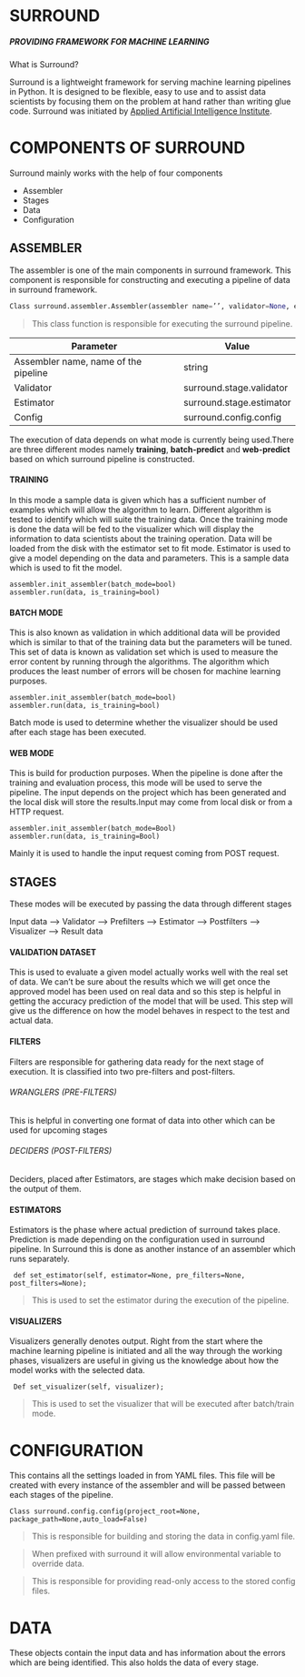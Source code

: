 # SURROUND 
##### PROVIDING FRAMEWORK FOR MACHINE LEARNING
What is Surround?

Surround is a lightweight framework for serving machine learning pipelines in Python. It is designed to be flexible, easy to use and to assist data scientists by focusing them on the problem at hand rather than writing glue code. Surround was initiated by [Applied Artificial Intelligence Institute](https://a2i2.deakin.edu.au/?_ga=2.89224082.883259530.1567654397-616601693.1516780416).

# COMPONENTS OF SURROUND

Surround mainly works with the help of four components

* Assembler
* Stages 
* Data
* Configuration

## ASSEMBLER

The assembler is one of the main components in surround framework. This component is responsible for constructing and executing a pipeline of data in surround framework.

```python  
Class surround.assembler.Assembler(assembler name=’’, validator=None, estimator=None, config=None)
```
>This class function is responsible for executing the surround pipeline.

| Parameter              | Value    |
| ---------|--------------|
| Assembler name, name of the pipeline| string|
| Validator|			    surround.stage.validator|
|Estimator|					surround.stage.estimator|
|Config|						surround.config.config


The execution of data depends on what mode is currently being used.There are three different modes namely **training**, **batch-predict** and **web-predict** based on which surround pipeline is constructed.
#### TRAINING 
In this mode a sample data is given which has a sufficient number of examples which will allow the algorithm to learn. Different algorithm is tested to identify which will suite the training data. Once the training mode is done the data will be fed to the visualizer which will display the information to data scientists about the training operation. Data will be loaded from the disk with the estimator set to fit mode. Estimator is used to give a model depending on the data and parameters. This is a sample data which is used to fit the model.
```
assembler.init_assembler(batch_mode=bool)
assembler.run(data, is_training=bool)
```
#### BATCH MODE
This is also known as validation in which additional data will be provided which is similar to that of the training data but the parameters will be tuned. This set of data is known as validation set which is used to measure the error content by running through the algorithms. The algorithm which produces the least number of errors will be chosen for machine learning purposes.
```
assembler.init_assembler(batch_mode=bool)
assembler.run(data, is_training=bool)
```
Batch mode is used to determine whether the visualizer should be used after each stage has been executed.
#### WEB MODE
This is build for production purposes. When the pipeline is done after the training and evaluation process, this mode will be used to serve the pipeline. The input depends on the project which has been generated and the local disk will store the results.Input may come from local disk or from a HTTP request.
```
assembler.init_assembler(batch_mode=Bool)
assembler.run(data, is_training=Bool)
```

Mainly it is used to handle the input request coming from POST request.

## STAGES
These modes will be executed by passing the data through different stages

Input data --> Validator --> Prefilters --> Estimator --> Postfilters --> Visualizer --> Result data 

#### VALIDATION DATASET
This is used to evaluate a given model actually works well with the real set of data. We can’t be sure about the results which we will get once the approved model has been used on real data and so this step is helpful in getting the accuracy prediction of the model that will be used. This step will give us the difference on how the model behaves in respect to the test and actual data.
#### FILTERS
Filters are responsible for gathering data ready for the next stage of execution. It is classified into two pre-filters and post-filters.
###### WRANGLERS (PRE-FILTERS)
This is helpful in converting one format of data into other which can be used for upcoming stages
###### DECIDERS (POST-FILTERS)
Deciders, placed after Estimators, are stages which make decision based on the output of them. 
#### ESTIMATORS 
Estimators is the phase where actual prediction of surround takes place. Prediction is made depending on the configuration used in surround pipeline. In Surround this is done as another instance of an assembler which runs separately.
```
 def set_estimator(self, estimator=None, pre_filters=None, post_filters=None);
```
> This is used to set the estimator during the execution of the pipeline.
#### VISUALIZERS
Visualizers generally denotes output. Right from the start where the machine learning pipeline is initiated and all the way through the working phases, visualizers are useful in giving us the knowledge about how the model works with the selected data.
```
 Def set_visualizer(self, visualizer);
```
> This is used to set the visualizer that will be executed after batch/train mode. 

# CONFIGURATION 
This contains all the settings loaded in from YAML files. This file will be created with every instance of the assembler and will be passed between each stages of the pipeline.
``` 
Class surround.config.config(project_root=None, package_path=None,auto_load=False)
```
>This is responsible for building and storing the data in config.yaml file.

>When prefixed with surround it will allow environmental variable to override data.

>This is responsible for providing read-only access to the stored config files.

# DATA
These objects contain the input data and has information about the errors which are being identified. This also holds the data of every stage.








